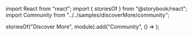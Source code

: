 import React from "react";
import { storiesOf } from "@storybook/react";
import Community from "../../samples/discoverMore/community";

storiesOf("Discover More", module).add("Community", () => <Community />);
